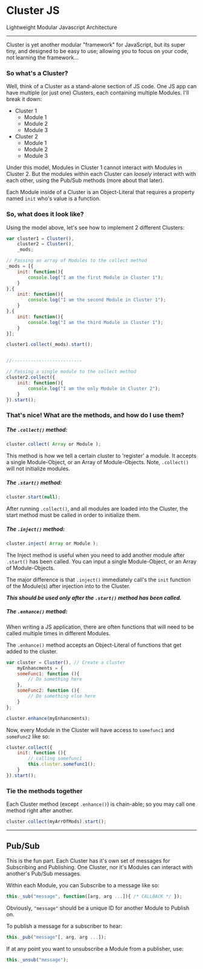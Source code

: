 # Cluster JS

Lightweight Modular Javascript Architecture

---

Cluster is yet another modular "framework" for JavaScript, but its super tiny, and designed to be easy to use; allowing you to focus on your code, not learning the framework...

### So what's a Cluster?

Well, think of a Cluster as a stand-alone section of JS code. One JS app can have multiple (or just one) Clusters, each containing multiple Modules. I'll break it down:

* Cluster 1
	* Module 1
	* Module 2
	* Module 3
* Cluster 2
	* Module 1
	* Module 2
	* Module 3

Under this model, Modules in Cluster 1 cannot interact with Modules in Cluster 2. But the modules within each Cluster can _loosely_ interact with with each other, using the Pub/Sub methods (more about that later).

Each Module inside of a Cluster is an Object-Literal that requires a property named `init` who's value is a function.

### So, what does it look like?

Using the model above, let's see how to implement 2 different Clusters:

```javascript
var cluster1 = Cluster(),
	cluster2 = Cluster(),
	_mods;

// Passing an array of Modules to the collect method
_mods = [{
	init: function(){
		console.log("I am the first Module in Cluster 1");
	}
},{
	init: function(){
		console.log("I am the second Module in Cluster 1");
	}
},{
	init: function(){
		console.log("I am the third Module in Cluster 1");
	}
}];

cluster1.collect(_mods).start();


//--------------------------

// Passing a single module to the collect method
cluster2.collect({
	init: function(){
		console.log("I am the only Module in Cluster 2");
	}
}).start();
```

### That's nice! What are the methods, and how do I use them?

##### The `.collect()` method:

```javascript
cluster.collect( Array or Module );
```

This method is how we tell a certain cluster to 'register' a module. It accepts a single Module-Object, or an Array of Module-Objects. Note, `.collect()` will not initialize modules.

##### The `.start()` method:

```javascript
cluster.start(null);
```

After running `.collect()`, and all modules are loaded into the Cluster, the start method must be called in order to initialize them.


##### The `.inject()` method:

```javascript
cluster.inject( Array or Module );
```

The Inject method is useful when you need to add another module after `.start()` has been called. You can input a single Module-Object, or an Array of Module-Objects.

The major difference is that `.inject()` immediately call's the `init` function of the Module(s) after injection into to the Cluster.

___This should be used only _after_ the `.start()` method has been called.___

##### The `.enhance()` method:

When writing a JS application, there are often functions that will need to be called multiple times in different Modules.

The `.enhance()` method accepts an Object-Literal of functions that get added to the cluster.

```javascript
var cluster = Cluster(), // Create a cluster
	myEnhancments = {
	someFunc1: function (){
		// Do something here
	},
	someFunc2: function (){
		// Do something else here
	}
};

cluster.enhance(myEnhancments);
```

Now, every Module in the Cluster will have access to `somefunc1` and `someFunc2` like so:

```javascript
cluster.collect({
	init: function (){
		// calling somefunc1
		this.cluster.somefunc1();
	}
}).start();
```

### Tie the methods together

Each Cluster method (except `.enhance()`) is chain-able; so you may call one method right after another.

```javascript
cluster.collect(myArrOfMods).start();
```

---

## Pub/Sub

This is the fun part. Each Cluster has it's own set of messages for Subscribing and Publishing. One Cluster, nor it's Modules can interact with another's Pub/Sub messages.

Within each Module, you can Subscribe to a message like so:

```javascript
this._sub("message", function([arg, arg ...]){ /* CALLBACK */ });
```

Obviously, `"message"` should be a unique ID for another Module to Publish on.

To publish a message for a subscriber to hear:

```javascript
this._pub("message"[, arg, arg ...]);
```

If at any point you want to unsubscribe a Module from a publisher, use:

```javascript
this._unsub("message");
```